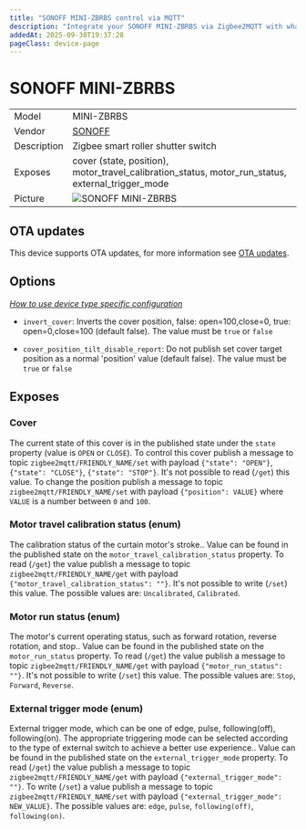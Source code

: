 ```yaml
---
title: "SONOFF MINI-ZBRBS control via MQTT"
description: "Integrate your SONOFF MINI-ZBRBS via Zigbee2MQTT with whatever smart home infrastructure you are using without the vendor's bridge or gateway."
addedAt: 2025-09-30T19:37:28
pageClass: device-page
---
```


<!-- !!!! -->
<!-- ATTENTION: This file is auto-generated through docgen! -->
<!-- You can only edit the "Notes"-Section between the two comment lines "Notes BEGIN" and "Notes END". -->
<!-- Do not use h1 or h2 heading within "## Notes"-Section. -->
<!-- !!!! -->

# SONOFF MINI-ZBRBS

|     |     |
|-----|-----|
| Model | MINI-ZBRBS  |
| Vendor  | [SONOFF](/supported-devices/#v=SONOFF)  |
| Description | Zigbee smart roller shutter switch |
| Exposes | cover (state, position), motor_travel_calibration_status, motor_run_status, external_trigger_mode |
| Picture | ![SONOFF MINI-ZBRBS](https://www.zigbee2mqtt.io/images/devices/MINI-ZBRBS.png) |


<!-- Notes BEGIN: You can edit here. Add "## Notes" headline if not already present. -->


<!-- Notes END: Do not edit below this line -->


## OTA updates
This device supports OTA updates, for more information see [OTA updates](../guide/usage/ota_updates.md).


## Options
*[How to use device type specific configuration](../guide/configuration/devices-groups.md#specific-device-options)*

* `invert_cover`: Inverts the cover position, false: open=100,close=0, true: open=0,close=100 (default false). The value must be `true` or `false`

* `cover_position_tilt_disable_report`: Do not publish set cover target position as a normal 'position' value (default false). The value must be `true` or `false`


## Exposes

### Cover 
The current state of this cover is in the published state under the `state` property (value is `OPEN` or `CLOSE`).
To control this cover publish a message to topic `zigbee2mqtt/FRIENDLY_NAME/set` with payload `{"state": "OPEN"}`, `{"state": "CLOSE"}`, `{"state": "STOP"}`.
It's not possible to read (`/get`) this value.
To change the position publish a message to topic `zigbee2mqtt/FRIENDLY_NAME/set` with payload `{"position": VALUE}` where `VALUE` is a number between `0` and `100`.

### Motor travel calibration status (enum)
The calibration status of the curtain motor's stroke..
Value can be found in the published state on the `motor_travel_calibration_status` property.
To read (`/get`) the value publish a message to topic `zigbee2mqtt/FRIENDLY_NAME/get` with payload `{"motor_travel_calibration_status": ""}`.
It's not possible to write (`/set`) this value.
The possible values are: `Uncalibrated`, `Calibrated`.

### Motor run status (enum)
The motor's current operating status, such as forward rotation, reverse rotation, and stop..
Value can be found in the published state on the `motor_run_status` property.
To read (`/get`) the value publish a message to topic `zigbee2mqtt/FRIENDLY_NAME/get` with payload `{"motor_run_status": ""}`.
It's not possible to write (`/set`) this value.
The possible values are: `Stop`, `Forward`, `Reverse`.

### External trigger mode (enum)
External trigger mode, which can be one of edge, pulse, following(off), following(on). The appropriate triggering mode can be selected according to the type of external switch to achieve a better use experience..
Value can be found in the published state on the `external_trigger_mode` property.
To read (`/get`) the value publish a message to topic `zigbee2mqtt/FRIENDLY_NAME/get` with payload `{"external_trigger_mode": ""}`.
To write (`/set`) a value publish a message to topic `zigbee2mqtt/FRIENDLY_NAME/set` with payload `{"external_trigger_mode": NEW_VALUE}`.
The possible values are: `edge`, `pulse`, `following(off)`, `following(on)`.

